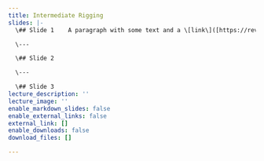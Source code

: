 ```yaml
---
title: Intermediate Rigging
slides: |-
  \## Slide 1    A paragraph with some text and a \[link\]([https://revealjs.com/markdown/](https://revealjs.com/markdown/ "https://revealjs.com/markdown/")).

  \---

  \## Slide 2

  \---

  \## Slide 3
lecture_description: ''
lecture_image: ''
enable_markdown_slides: false
enable_external_links: false
external_link: []
enable_downloads: false
download_files: []

---
```

